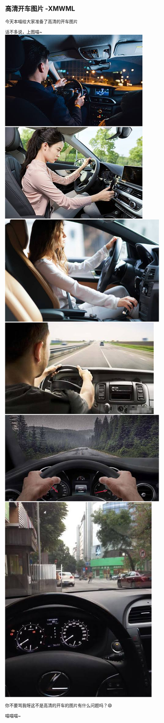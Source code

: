 ## 高清开车图片 -XMWML

今天本喵给大家准备了高清的开车图片

话不多说，上图喵~
![Image](drive1.jpeg "开车图片1")  
![Image](drive2.jpeg "开车图片2")  
![Image](drive3.jpeg "开车图片3")  
![Image](drive4.jpeg "开车图片4")  
![Image](drive5.jpeg "开车图片5")  
![Image](drive6.jpeg "开车图片6")  

你不要骂我呀这不是高清的开车的图片有什么问题吗？😄

喵喵喵~
